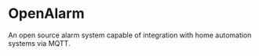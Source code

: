 # OpenAlarm

An open source alarm system capable of integration with home automation systems via MQTT.
